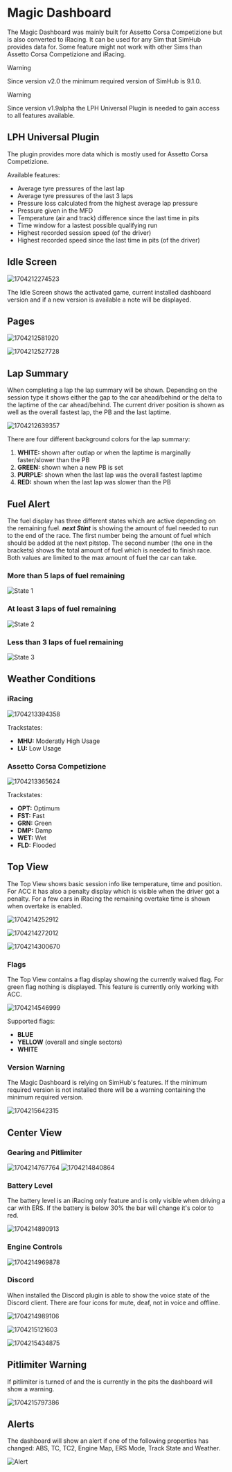 # Magic Dashboard

The Magic Dashboard was mainly built for Assetto Corsa Competizione but is also converted to iRacing. It can be used for any Sim that SimHub provides data for. Some feature might not work with other Sims than Assetto Corsa Competizione and iRacing.

> [!Warning]
>
> Since version v2.0 the minimum required version of SimHub is 9.1.0.

> [!Warning]
> Since version v1.9alpha the LPH Universal Plugin is needed to gain access to all features available.

## LPH Universal Plugin

The plugin provides more data which is mostly used for Assetto Corsa Competizione.

Available features:

* Average tyre pressures of the last lap
* Average tyre pressures of the last 3 laps
* Pressure loss calculated from the highest average lap pressure
* Pressure given in the MFD
* Temperature (air and track) difference since the last time in pits
* Time window for a lastest possible qualifying run
* Highest recorded session speed (of the driver)
* Highest recorded speed since the last time in pits (of the driver)

## Idle Screen

![1704212274523](image/README/1704212274523.png "Idle Screen")

The Idle Screen shows the activated game, current installed dashboard version and if a new version is available a note will be displayed.

## Pages

![1704212581920](image/README/1704212581920.png "Tyres")

![1704212527728](image/README/1704212527728.png "Trackmap")

## Lap Summary

When completing a lap the lap summary will be shown. Depending on the session type it shows either the gap to the car ahead/behind or the delta to the laptime of the car ahead/behind. The current driver position is shown as well as the overall fastest lap, the PB and the last laptime.

![1704212639357](image/README/1704212639357.png)

There are four different background colors for the lap summary:

1. **WHITE:** shown after outlap or when the laptime is marginally faster/slower than the PB
2. **GREEN:** shown when a new PB is set
3. **PURPLE:** shown when the last lap was the overall fastest laptime
4. **RED:** shown when the last lap was slower than the PB

## Fuel Alert

The fuel display has three different states which are active depending on the remaining fuel.
***next Stint*** is showing the amount of fuel needed to run to the end of the race. The first number being the amount of fuel which should be added at the next pitstop. The second number (the one in the brackets) shows the total amount of fuel which is needed to finish race. Both values are limited to the max amount of fuel the car can take.

### More than 5 laps of fuel remaining

![State 1](./resources/racing/Fuel%201.JPG)

### At least 3 laps of fuel remaining

![State 2](./resources/racing/Fuel%202.JPG)

### Less than 3 laps of fuel remaining

![State 3](./resources/racing/Fuel%203.JPG)

## Weather Conditions

### iRacing

![1704213394358](image/README/1704213394358.png "Conditions iRacing")

Trackstates:

* **MHU:** Moderatly High Usage
* **LU:** Low Usage

### Assetto Corsa Competizione

![1704213365624](image/README/1704213365624.png "Conditions ACC")

Trackstates:

* **OPT:** 	Optimum
* **FST:** 	Fast
* **GRN:** 	Green
* **DMP:** 	Damp
* **WET:** 	Wet
* **FLD:** 	Flooded


## Top View

The Top View shows basic session info like temperature, time and position. For ACC it has also a penalty display which is visible when the driver got a penalty. For a few cars in iRacing the remaining overtake time is shown when overtake is enabled.

![1704214252912](image/README/1704214252912.png "Top View")

![1704214272012](image/README/1704214272012.png "Top View with Penalty display")

![1704214300670](image/README/1704214300670.png "Top View with Overtake state")


### Flags

The Top View contains a flag display showing the currently waived flag. For green flag nothing is displayed. This feature is currently only working with ACC.

![1704214546999](image/README/1704214546999.png "Top View Flags")

Supported flags:

* **BLUE**
* **YELLOW** (overall and single sectors)
* **WHITE**

### Version Warning

The Magic Dashboard is relying on SimHub's features. If the minimum required version is not installed there will be a warning containing the minimum required version.

![1704215642315](image/README/1704215642315.png)


## Center View

### Gearing and Pitlimiter

![1704214767764](image/README/1704214767764.png "Gear and Speed") 	![1704214840864](image/README/1704214840864.png)

### Battery Level

The battery level is an iRacing only feature and is only visible when driving a car with ERS. If the battery is below 30% the bar will change it's color to red.

![1704214890913](image/README/1704214890913.png)

### Engine Controls

![1704214969878](image/README/1704214969878.png)

### Discord

When installed the Discord plugin is able to show the voice state of the Discord client. There are four icons for mute, deaf, not in voice and offline.

![1704214989106](image/README/1704214989106.png "muted")

![1704215121603](image/README/1704215121603.png "not in voice")

![1704215434875](image/README/1704215434875.png "disconnected")


## Pitlimiter Warning

If pitlimiter is turned of and the is currently in the pits the dashboard will show a warning.

![1704215797386](image/README/1704215797386.png "Pitlimiter Warning")

## Alerts

The dashboard will show an alert if one of the following properties has changed: ABS, TC, TC2, Engine Map, ERS Mode, Track State and Weather.

![Alert](./resources/racing/Alerts.JPG)
